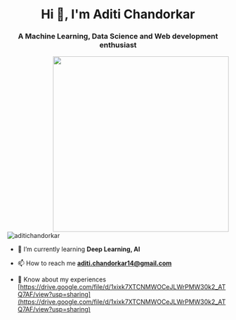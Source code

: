 <h1 align="center">Hi 👋, I'm Aditi Chandorkar</h1>

 

<h3 align="center">A Machine Learning, Data Science and Web development enthusiast</h3>
 

<img align="right" src="https://camo.githubusercontent.com/8e033c50da3bd665628a2dcb2ffe97e0c57c7e93e03c3251d7d40a1ac55f5ec4/68747470733a2f2f6d656469612e74656e6f722e636f6d2f696d616765732f37646234656161336534373237326338653538656530313866633339306237642f74656e6f722e676966" width=400>
 


 

<p align="left"> <img src="https://komarev.com/ghpvc/?username=aditichandorkar&label=Profile%20views&color=0e75b6&style=flat" alt="aditichandorkar" /> </p>
 


 

- 🌱 I’m currently learning **Deep Learning, AI**
 


 

- 📫 How to reach me **aditi.chandorkar14@gmail.com**
 


 

- 📄 Know about my experiences [https://drive.google.com/file/d/1xixk7XTCNMWOCeJLWrPMW30k2_ATQ7AF/view?usp=sharing](https://drive.google.com/file/d/1xixk7XTCNMWOCeJLWrPMW30k2_ATQ7AF/view?usp=sharing)
 

